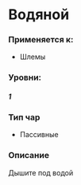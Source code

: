 # Водяной

### Применяется к:

* Шлемы

### Уровни:&#x20;

#### _**1**_

### Тип чар

* &#x20;Пассивные



### Описание

Дышите под водой

